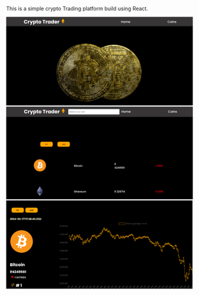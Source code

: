 This is a simple crypto Trading platform build using React.
<div align="center">
  <img alt="Demo" src="./public/s1.png" />
</div>

<div align="center">
  <img alt="Demo" src="./public/s2.png" />
</div>

<div align="center">
  <img alt="Demo" src="./public/s3.png" />
</div>